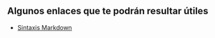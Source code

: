 ## Algunos enlaces que te podrán resultar útiles

* [Sintaxis Markdown](https://markdown.es/sintaxis-markdown/)

